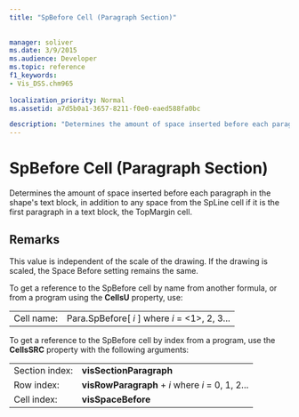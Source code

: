 ```yaml
---
title: "SpBefore Cell (Paragraph Section)"
 
 
manager: soliver
ms.date: 3/9/2015
ms.audience: Developer
ms.topic: reference
f1_keywords:
- Vis_DSS.chm965
 
localization_priority: Normal
ms.assetid: a7d5b0a1-3657-8211-f0e0-eaed588fa0bc

description: "Determines the amount of space inserted before each paragraph in the shape's text block, in addition to any space from the SpLine cell if it is the first paragraph in a text block, the TopMargin cell."
---
```


# SpBefore Cell (Paragraph Section)

Determines the amount of space inserted before each paragraph in the shape's text block, in addition to any space from the SpLine cell if it is the first paragraph in a text block, the TopMargin cell.
  
## Remarks

This value is independent of the scale of the drawing. If the drawing is scaled, the Space Before setting remains the same.
  
To get a reference to the SpBefore cell by name from another formula, or from a program using the **CellsU** property, use: 
  
|||
|:-----|:-----|
| Cell name:  <br/> | Para.SpBefore[  *i*  ]            where  *i*  = <1>, 2, 3...  <br/> |
   
To get a reference to the SpBefore cell by index from a program, use the **CellsSRC** property with the following arguments: 
  
|||
|:-----|:-----|
| Section index:  <br/> |**visSectionParagraph** <br/> |
| Row index:  <br/> |**visRowParagraph** +  *i*            where  *i*  = 0, 1, 2...  <br/> |
| Cell index:  <br/> |**visSpaceBefore** <br/> |
   

